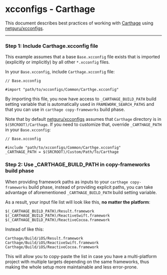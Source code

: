 # xcconfigs - Carthage

This document describes best practices of working with [Carthage](https://github.com/Carthage/Carthage) using [netguru/xcconfigs](https://github.com/netguru/xcconfigs).

---

### Step 1: Include Carthage.xcconfig file

This example assumes that a base `Base.xcconfig` file exists that is imported (explicitly or implicitly) by all other `*.xcconfig` files.

In your `Base.xcconfig`, include `Carthage.xcconfig` file:

```none
// Base.xcconfig

#import "path/to/xcconfigs/Common/Carthge.xcconfig"
```

By importing this file, you now have access to `_CARTHAGE_BUILD_PATH` build setting variable that is automatically used in `FRAMEWORK_SEARCH_PATHS` and that you can use in `carthage copy-frameworks` build phase.

Note that by default [netguru/xcconfigs](https://github.com/netguru/xcconfigs) assumes that `Carthage` directory is in `$(SRCROOT)/Carthage`. If you need to customize that, override `_CARTHAGE_PATH` in your `Base.xcconfig`:

```none
// Base.xcconfig

#include "path/to/xcconfigs/Common/Carthge.xcconfig"
_CARTHAGE_PATH = $(SRCROOT)/Custom/Path/To/Carthage
```

### Step 2: Use \_CARTHAGE_BUILD_PATH in copy-frameworks build phase

When providing framework paths as inputs to your `carthage copy-frameworks` build phase, instead of providing explicit paths, you can take advantage of aforementioned `_CARTHAGE_BUILD_PATH` build setting variable.

As a result, your input file list will look like this, **no matter the platform**:

```none
$(_CARTHAGE_BUILD_PATH)/Result.framework
$(_CARTHAGE_BUILD_PATH)/ReactiveSwift.framework
$(_CARTHAGE_BUILD_PATH)/ReactiveCocoa.framework
```

Instead of like this:

```none
Carthage/Build/iOS/Result.framework
Carthage/Build/iOS/ReactiveSwift.framework
Carthage/Build/iOS/ReactiveCocoa.framework
```

This will allow you to copy-paste the list in case you have a multi-platform project with multiple targets depending on the same frameworks, thus making the whole setup more maintainable and less error-prone.
